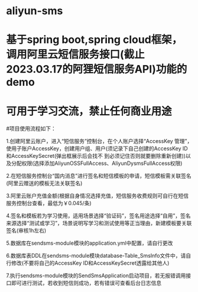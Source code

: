 # aliyun-sms

# 基于spring boot,spring cloud框架，调用阿里云短信服务接口(截止2023.03.17的阿狸短信服务API)功能的demo

# 可用于学习交流，禁止任何商业用途

#项目使用流程如下：

1.创建阿里云账户，进入“短信服务”控制台，在个人账户选择“AccessKey 管理”，使用子账户AccessKey，创建用户组、用户(须记录下自己创建的AccessKey ID和AccessKeySecret(弹出框展示后会找不 		到必须记住否则就要删除重新创建))以及分配权限(选择添加AliyunOSSFullAccess、AliyunDysmsFullAccess权限)

2.在短信服务控制台“国内消息”进行签名和短信模板的申请，短信模板需关联签名(阿里云赠送的模板无法关联签名)

3.阿里云账户充值金额(根据自身情况选择充值，短信服务收费规则可自行在短信服务控制台查看，最低为￥0.045/条)

4.签名和模板若为学习使用，适用场景选择“验证码”，签名用途选择“自用”，签名来源选择“测试或学习”，场景说明写学习和测试使用等正当理由，新建模板要关联签名(审核1h左右)

5.数据库在sendsms-module模块的application.yml中配置，请自行更改

6.数据库表DDL在sendsms-module模块database-Table_SmsInfo文件中，请自行修改(不要将自己的AccessKey ID和AccessKeySecret透露给其他人)

7.执行sendsms-module模块的SendSmsApplication启动项目，若无报错调用接口即可进行测试，若收到短信则成功，若有错误可查看后台日志信息
